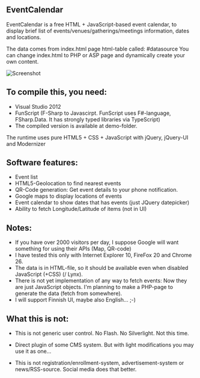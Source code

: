 EventCalendar
------

EventCalendar is a free HTML + JavaScript-based event calendar,
to display brief list of events/venues/gatherings/meetings information, dates and locations.

The data comes from index.html page html-table called: #datasource
You can change index.html to PHP or ASP page and dynamically create your own content.

![Screenshot][1]

To compile this, you need:
------

 - Visual Studio 2012
 - FunScript (F-Sharp to Javascirpt. FunScript uses F#-language, FSharp.Data. It has strongly typed libraries via TypeScript)
 - The compiled version is available at demo-folder.

The runtime uses pure HTML5 + CSS + JavaScript with jQuery, jQuery-UI and Modernizer

Software features:
------
- Event list
- HTML5-Geolocation to find nearest events
- QR-Code generation: Get event details to your phone notification.
- Google maps to display locations of events
- Event calendar to show dates that has events (just JQuery datepicker)
- Ability to fetch Longitude/Latitude of items (not in UI)

Notes:
------

- If you have over 2000 visitors per day, I suppose Google will want something for using their APIs (Map, QR-code)
- I have tested this only with Internet Explorer 10, FireFox 20 and Chrome 26. 
- The data is in HTML-file, so it should be available even when disabled JavaScript (+CSS) (/ Lynx).
- There is not yet implementation of any way to fetch events: Now they are just JavaScript objects.
  I'm planning to make a PHP-page to generate the data (fetch from somewhere).
- I will support Finnish UI, maybe also English... ;-)

What this is not:
------

- This is not generic user control. No Flash. No Silverlight. Not this time.
- Direct plugin of some CMS system. But with light modifications you may use it as one...
- This is not registration/enrollment-system, advertisement-system or news/RSS-source. Social media does that better.


  [1]: https://github.com/Thorium/EventCalendar/blob/master/demo/demo.jpg
